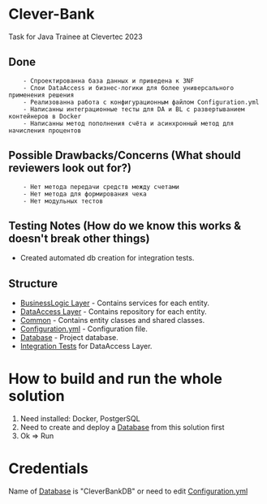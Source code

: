 # Clever-Bank
Task for Java Trainee at Clevertec 2023

## Done
        - Спроектированна база данных и приведена к 3NF
        - Слои DataAccess и бизнес-логики для более универсального применения решения
        - Реализованна работа с конфигурационным файлом Configuration.yml
        - Написанны интеграционные тесты для DA и BL с развертыванием контейнеров в Docker
        - Написанны метод пополнения счёта и асинхронный метод для начисления процентов
        

## Possible Drawbacks/Concerns (What should reviewers look out for?)
        - Нет метода передачи средств между счетами
        - Нет метода для формирования чека
        - Нет модульных тестов

## Testing Notes (How do we know this works & doesn't break other things)
* Created automated db creation for integration tests.

## Structure
* [BusinessLogic Layer](/app/src/main/java/CleverBank/BusinessLogic/) - Contains services for each entity.
* [DataAccess Layer](/app/src/main/java/CleverBank/DataAccess/) - Contains repository for each entity.
* [Common](/app/src/main/java/Common/) - Contains entity classes and shared classes.
* [Configuration.yml](/app/src/main/resources/Configuration.yml) - Configuration file.
* [Database](/app/src/test/resources/CleverBankDB.sql) - Project database.
* [Integration Tests](/app/src/test/java/CleverBank/IntegrationTests/) for DataAccess Layer.

# How to build and run the whole solution
1. Need installed: Docker, PostgerSQL
2. Need to create and deploy a [Database](/app/src/test/resources/CleverBankDB.sql) from this solution first
3. Ok => Run

# Credentials
 Name of [Database](/app/src/test/resources/CleverBankDB.sql) is "CleverBankDB" or need to edit [Configuration.yml](/app/src/main/resources/Configuration.yml)